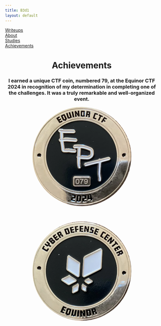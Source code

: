 ```yaml
---
title: B3d1
layout: default
---
```

<link rel="stylesheet" href="/assets/style.css">

<div class="nav-menu">
  <div class="nav-item"><a href="/writeups/">Writeups</a></div>
  <div class="separator"></div>
  <div class="nav-item"><a href="/">About</a></div>
  <div class="separator"></div>
  <div class="nav-item"><a href="/studies/">Studies</a></div>
  <div class="separator"></div>
  <div class="nav-item"><a href="/achievements/">Achievements</a></div>
</div>

<h1 style="text-align: center;">Achievements</h1>
<h3 style="text-align: center;">I earned a unique CTF coin, numbered 79, at the Equinor CTF 2024 in recognition of my determination in completing one of the challenges. It was a truly remarkable and well-organized event.</h3>

<div style="display: flex; justify-content: center; gap: 50px; flex-wrap: wrap;">
  <img src="coin0.png" alt="coin0" style="width: 325px; height: 325px; object-fit: cover; border-radius: 50%;" />
  <img src="coin1.png" alt="coin1" style="width: 325px; height: 325px; object-fit: cover; border-radius: 50%;" />
</div>
